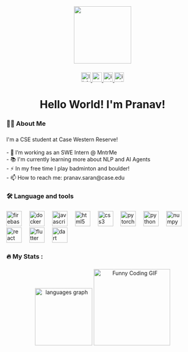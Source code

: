 <div align="center">
  <img height="150" src="https://gifdb.com/images/high/serious-purple-typing-cat-k07hmiokp97s2o3b.webp"  />
</div>

###

<div align="center">
  <a href="https://www.youtube.com/@pranavsaranaway" target="_blank">
    <img src="https://img.shields.io/static/v1?message=LinkedIn&logo=linkedin&label=&color=0077B5&logoColor=white&labelColor=&style=for-the-badge" height="25" alt="linkedin logo"  />
  </a>
  <a href="https://www.youtube.com/@pranavsaranaway" target="_blank">
    <img src="https://img.shields.io/static/v1?message=Youtube&logo=youtube&label=&color=FF0000&logoColor=white&labelColor=&style=for-the-badge" height="25" alt="youtube logo"  />
  </a>
  <a href="https://www.instagram.com/pranavv.saran/" target="_blank">
    <img src="https://img.shields.io/static/v1?message=Instagram&logo=instagram&label=&color=E4405F&logoColor=white&labelColor=&style=for-the-badge" height="25" alt="instagram logo"  />
  </a>
  <a href="https://scholar.google.com/citations?user=nLYpumIAAAAJ&hl=en&authuser=1" target="_blank">
    <img src="https://img.shields.io/badge/Google%20Scholar-4285F4.svg?logo=google-scholar&logoColor=white" height="25" alt="instagram logo"  />
  </a>
</div>

###

<h1 align="center">Hello World! I'm Pranav!</h1>

###

<h3 align="left">👩‍💻  About Me</h3>

###

<p align="left">I'm a CSE student at Case Western Reserve!<br><br>- 🔭 I’m working as an SWE Intern @ MntrMe <br>- 📚 I'm currently learning more about NLP and AI Agents<br>- ⚡ In my free time I play badminton and boulder!<br>- 📫 How to reach me: pranav.saran@case.edu</p>

###

<h3 align="left">🛠 Language and tools</h3>

###

<div align="left">
  <img src="https://cdn.jsdelivr.net/gh/devicons/devicon/icons/firebase/firebase-plain-wordmark.svg" height="40" alt="firebase logo"  />
  <img width="12" />
  <img src="https://cdn.jsdelivr.net/gh/devicons/devicon/icons/docker/docker-plain-wordmark.svg" height="40" alt="docker logo"  />
  <img width="12" />
  <img src="https://cdn.jsdelivr.net/gh/devicons/devicon/icons/javascript/javascript-original.svg" height="40" alt="javascript logo"  />
  <img width="12" />
  <img src="https://cdn.jsdelivr.net/gh/devicons/devicon/icons/html5/html5-original.svg" height="40" alt="html5 logo"  />
  <img width="12" />
  <img src="https://cdn.jsdelivr.net/gh/devicons/devicon/icons/css3/css3-original.svg" height="40" alt="css3 logo"  />
  <img width="12" />
  <img src="https://cdn.jsdelivr.net/gh/devicons/devicon/icons/pytorch/pytorch-original.svg" height="40" alt="pytorch logo"  />
  <img width="12" />
  <img src="https://cdn.jsdelivr.net/gh/devicons/devicon/icons/python/python-original.svg" height="40" alt="python logo"  />
  <img width="12" />
  <img src="https://cdn.jsdelivr.net/gh/devicons/devicon/icons/numpy/numpy-original.svg" height="40" alt="numpy logo"  />
  <img width="12" />
  <img src="https://cdn.jsdelivr.net/gh/devicons/devicon/icons/react/react-original.svg" height="40" alt="react logo"  />
  <img width="12" />
  <img src="https://cdn.jsdelivr.net/gh/devicons/devicon/icons/flutter/flutter-original.svg" height="40" alt="flutter logo"  />
  <img width="12" />
  <img src="https://cdn.jsdelivr.net/gh/devicons/devicon/icons/dart/dart-original.svg" height="40" alt="dart logo"  />
</div>

###

<h3 align="left">🔥   My Stats :</h3>

###

<div align="center">
  <img src="https://github-readme-stats.vercel.app/api/top-langs?username=pranavsaranaway&locale=en&hide_title=false&layout=compact&card_width=320&langs_count=5&theme=default&hide_border=false&order=2" height="150" alt="languages graph"  />
  <img src="https://media.giphy.com/media/v1.Y2lkPTc5MGI3NjExM3FlYXAzdG5wdmV1Nm1tM2ZtMzJlYXY5MGNjM2E3dTV5eGk4ZW4zOSZlcD12MV9naWZzX3NlYXJjaCZjdD1n/dxn6fRlTIShoeBr69N/giphy.gif" width="200" alt="Funny Coding GIF">
</div>




